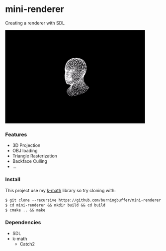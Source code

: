 # mini-renderer
Creating a renderer with SDL

<img src="https://github.com/burningbuffer/mini-renderer/raw/master/media/head.gif" width="450">

### Features
- 3D Projection
- OBJ loading
- Triangle Rasterization
- Backface Culling
- ...

### Install

This project use my [k-math](https://github.com/burningbuffer/k-math) library
so try cloning with:

~~~{.bash}
$ git clone --recursive https://github.com/burningbuffer/mini-renderer
$ cd mini-renderer && mkdir build && cd build
$ cmake .. && make
~~~

### Dependencies
- SDL
- k-math
   - Catch2




